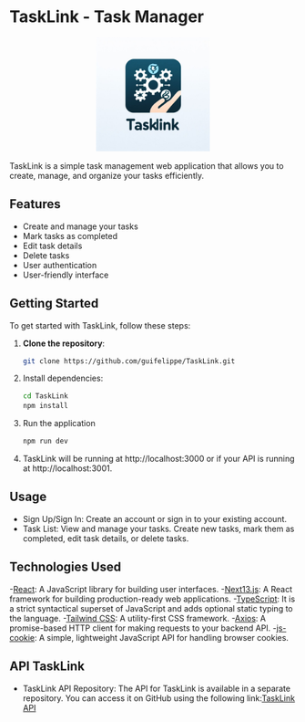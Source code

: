# TaskLink - Task Manager

<p align="center">
  <img src="/public/logo.jpg" alt="TaskLink Logo" width="200">
</p>

TaskLink is a simple task management web application that allows you to create, manage, and organize your tasks efficiently.

## Features

- Create and manage your tasks
- Mark tasks as completed
- Edit task details
- Delete tasks
- User authentication
- User-friendly interface

## Getting Started

To get started with TaskLink, follow these steps:

1. **Clone the repository**:

   ```bash
   git clone https://github.com/guifelippe/TaskLink.git

2. Install dependencies:

    ```bash
    cd TaskLink
    npm install

3. Run the application

    ```bash
    npm run dev

4. TaskLink will be running at http://localhost:3000 or if your API is running at http://localhost:3001.

## Usage 

- Sign Up/Sign In: Create an account or sign in to your existing account.
- Task List: View and manage your tasks. Create new tasks, mark them as completed, edit task details, or delete tasks.

## Technologies Used

-[React](https://reactjs.org/):  A JavaScript library for building user interfaces.
-[Next13.js](https://nextjs.org/): A React framework for building production-ready web applications.
-[TypeScript](https://www.typescriptlang.org/): It is a strict syntactical superset of JavaScript and adds optional static typing to the language.
-[Tailwind CSS](https://tailwindcss.com/): A utility-first CSS framework.
-[Axios](https://axios-http.com/): A promise-based HTTP client for making requests to your backend API.
-[js-cookie](https://github.com/js-cookie/js-cookie): A simple, lightweight JavaScript API for handling browser cookies.

## API TaskLink

- TaskLink API Repository: The API for TaskLink is available in a separate repository. You can access it on GitHub using the following link:[TaskLink API](https://github.com/guifelippe/ApiTaskLink)
